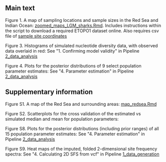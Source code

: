 ## Main text

Figure 1. A map of sampling locations and sample sizes in the Red Sea and Indian Ocean: [zoomed_maps_LGM_sharks.Rmd](https://github.com/mae47/Red_Sea_LGM/blob/main/Scripts/zoomed_maps_LGM_sharks.Rmd). Includes instructions within the script to download a required ETOPO1 dataset online. Also requires csv file of [sample site coordinates](https://github.com/mae47/Red_Sea_LGM/blob/main/data/IP_sample_sites_coord_LGM_sharks.csv)

Figure 3. Histograms of simulated nucleotide diversity data, with observed data overlaid in red: See "1. Confirming model validity" in Pipeline [2_data_analysis](https://github.com/mae47/Red_Sea_LGM/blob/main/Pipelines/2_data_analysis.md)

Figure 4. Plots for the posterior distributions of 9 select population parameter estimates: See "4. Parameter estimation" in Pipeline [2_data_analysis](https://github.com/mae47/Red_Sea_LGM/blob/main/Pipelines/2_data_analysis.md)

## Supplementary information

Figure S1. A map of the Red Sea and surrounding areas: [map_redsea.Rmd](https://github.com/mae47/Red_Sea_LGM/blob/main/Scripts/map_redsea.Rmd)

Figure S2. Scatterplots for the cross validation of the estimated vs simulated median and mean for population parameters:

Figure S8. Plots for the posterior distributions (including prior ranges) of all 15 population parameter estimates: See "4. Parameter estimation" in Pipeline [2_data_analysis](https://github.com/mae47/Red_Sea_LGM/blob/main/Pipelines/2_data_analysis.md)

Figure S9. Heat maps of the imputed, folded 2-dimensional site frequency spectra: See "4. Calculating 2D SFS from vcf" in Pipeline [1_data_generation](https://github.com/mae47/Red_Sea_LGM/blob/main/Pipelines/1_data_generation.md)
